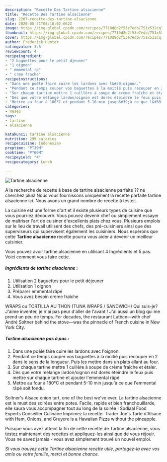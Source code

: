 ```yaml
---
description: "Recette Des Tartine alsacienne"
title: "Recette Des Tartine alsacienne"
slug: 2267-recette-des-tartine-alsacienne
date: 2020-05-21T08:18:02.062Z
image: https://img-global.cpcdn.com/recipes/7710d8d2f53e7edb/751x532cq70/tartine-alsacienne-photo-principale-de-la-recette.jpg
thumbnail: https://img-global.cpcdn.com/recipes/7710d8d2f53e7edb/751x532cq70/tartine-alsacienne-photo-principale-de-la-recette.jpg
cover: https://img-global.cpcdn.com/recipes/7710d8d2f53e7edb/751x532cq70/tartine-alsacienne-photo-principale-de-la-recette.jpg
author: Frederick Hunter
ratingvalue: 3.8
reviewcount: 4
recipeingredient:
- "2 baguettes pour le petit djeuner"
- "1 oignon"
- " emmental rp"
- " crme frache"
recipeinstructions:
- "Dans une poêle faire cuire les lardons avec l&#39;oignon."
- "Pendant ce temps couper vos baguettes à la moitié puis recouper en 2 dans le sens de la longueur. Puis les mettre dans un plats allant au four."
- "Sur chaque tartine mettre 1 cuillère à soupe de crème fraîche et étaler."
- "Dès que votre mélange lardon/oignon est dorés éteindre le feux puis mettre sur chaque tartine et ajouter l&#39;emmental râpé."
- "Mettre au four à 180°C et pendant 5-10 min jusqu&#39;à ce que l&#39;emmental râpé soit fondu."
categories:
- Resep
tags:
- tartine
- alsacienne

katakunci: tartine alsacienne 
nutrition: 299 calories
recipecuisine: Indonesian
preptime: "PT39M"
cooktime: "PT60M"
recipeyield: "4"
recipecategory: Lunch

---
```



![Tartine alsacienne](https://img-global.cpcdn.com/recipes/7710d8d2f53e7edb/751x532cq70/tartine-alsacienne-photo-principale-de-la-recette.jpg)

A la recherche de recette à base de tartine alsacienne parfaite ?? ne cherchez plus! Nous vous fournissons uniquement la recette parfaite tartine alsacienne ici. Nous avons un grand nombre de recette à tester.

La cuisine est une forme d'art et il existe plusieurs types de cuisine que vous pourriez découvrir. Vous pouvez devenir chef ou simplement essayer de maîtriser l'art de cuisiner d'excellents plats chez vous. Plusieurs emplois sur le lieu de travail utilisent des chefs, des pré-cuisiniers ainsi que des superviseurs qui supervisent également les cuisiniers. Nous espérons que cette <strong> Tartine alsacienne </strong> recette pourra vous aider à devenir un meilleur cuisinier.

<!--inarticleads1-->

Vous pouvez avoir tartine alsacienne en utilisant 4 Ingrédients et 5 pas. Voici comment vous faire cette.

##### Ingrédients de tartine alsacienne :

1. Utilisation 2 baguettes pour le petit déjeuner
1. Utilisation 1 oignon
1. Préparer  emmental râpé
1. Vous avez besoin  crème fraîche


WRAPS ou TORTILLA AU THON (TUNA WRAPS / SANDWICH) Qui suis-je? J&#39;aime inventer, je n&#39;ai pas peur d&#39;aller de l&#39;avant ! J&#39;ai aussi un blog qui me prend un peu de temps. For decades, the restaurant Lutèce—with chef André Soltner behind the stove—was the pinnacle of French cuisine in New York City. 

<!--inarticleads2-->

##### Tartine alsacienne pas à pas :

1. Dans une poêle faire cuire les lardons avec l&#39;oignon.
1. Pendant ce temps couper vos baguettes à la moitié puis recouper en 2 dans le sens de la longueur. Puis les mettre dans un plats allant au four.
1. Sur chaque tartine mettre 1 cuillère à soupe de crème fraîche et étaler.
1. Dès que votre mélange lardon/oignon est dorés éteindre le feux puis mettre sur chaque tartine et ajouter l&#39;emmental râpé.
1. Mettre au four à 180°C et pendant 5-10 min jusqu&#39;à ce que l&#39;emmental râpé soit fondu.


Soltner&#39;s Alsace onion tart, one of the best we&#39;ve ever. La tartine alsacienne est le must des soirées entre potes. Facile, rapide et bien franchouillarde, elle saura vous accompagner tout au long de la soirée ! Sodiaal Food Experts Conseiller Culinaire Imprimez la recette. Trader Joe&#39;s Tarte d&#39;Alsace with Ham, Onions, and Gruyere is a Hawaiian Pizza without the pineapple. 

<!--inarticleads1-->

<p>
Puisque vous avez atteint la fin de cette recette de Tartine alsacienne, vous testez maintenant des recettes et appliquez-les ainsi que de vous réjouir. Vous ne savez jamais - vous avez simplement trouvé un nouvel emploi.
</p>

<p>
<i>Si vous trouvez cette Tartine alsacienne recette utile, partagez-la avec vos amis ou votre famille, merci et bonne chance.</i>
</p>
